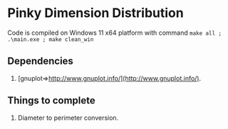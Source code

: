 # Pinky Dimension Distribution

Code is compiled on Windows 11 x64 platform with command ```make all ; .\main.exe ; make clean_win```

## Dependencies

1. [gnuplot=>http://www.gnuplot.info/](http://www.gnuplot.info/).

## Things to complete

1. Diameter to perimeter conversion.
